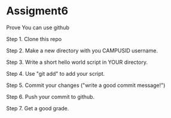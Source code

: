 Assigment6
==========

Prove You can use github

Step 1. Clone this repo

Step 2. Make a new directory with you CAMPUSID username.

Step 3. Write a short hello world script in YOUR directory.

Step 4. Use "git add" to add your script.

Step 5. Commit your changes ("write a good commit message!")

Step 6. Push your commit to github.

Step 7. Get a good grade.
